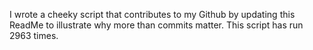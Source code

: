 I wrote a cheeky script that contributes to my Github by updating this ReadMe to illustrate why more than commits matter. This script has run 2963 times.
